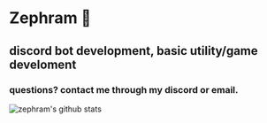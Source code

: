# Zephram :rocket:
## discord bot development, basic utility/game develoment
### questions? contact me through my discord or email.
![zephram's github stats](https://github-readme-stats.vercel.app/api?username=zkrnn&theme=radical&show_icons=true)
